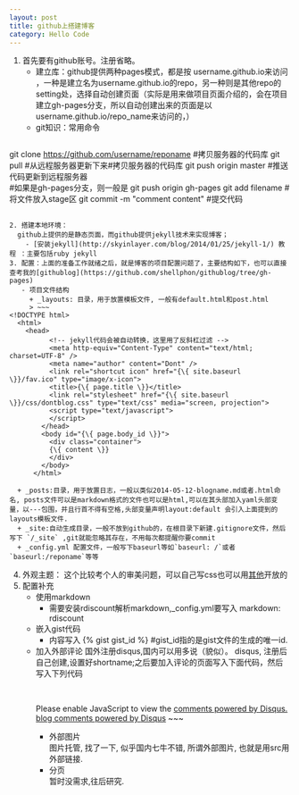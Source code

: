 ```yaml
---
layout: post
title: github上搭建博客
category: Hello Code
---
```


1. 首先要有github账号。注册省略。    
    - 建立库：github提供两种pages模式，都是按 username.github.io来访问 ，一种是建立名为username.github.io的repo，另一种则是其他repo的setting处，选择自动创建页面（实际是用来做项目页面介绍的，会在项目建立gh-pages分支，所以自动创建出来的页面是以username.github.io/repo_name来访问的，）
    - git知识：常用命令
> ~~~
git clone https://github.com/username/reponame #拷贝服务器的代码库
git pull #从远程服务器更新下来#拷贝服务器的代码库
git push origin master #推送代码更新到远程服务器  
#如果是gh-pages分支，则一般是 git push origin gh-pages
git add filename #将文件放入stage区
git commit -m "comment content" #提交代码
~~~

2. 搭建本地环境：    
  github上提供的是静态页面，而github提供jekyll技术来实现博客；
    - [安装jekyll](http://skyinlayer.com/blog/2014/01/25/jekyll-1/) 教程 ：主要包括ruby jekyll
3. 配置：上面的准备工作就绪之后，就是博客的项目配置问题了，主要结构如下，也可以直接查考我的[githublog](https://github.com/shellphon/githublog/tree/gh-pages)  
   - 项目文件结构
     + _layouts: 目录，用于放置模板文件, 一般有default.html和post.html    
     > ~~~
<!DOCTYPE html>    
  <html>    
    <head>   
          <!-- jekyll代码会被自动转换，这里用了反斜杠过滤 --> 
          <meta http-equiv="Content-Type" content="text/html; charset=UTF-8" />    
          <meta name="author" content="Dont" />    
          <link rel="shortcut icon" href="{\{ site.baseurl \}}/fav.ico" type="image/x-icon">    
          <title>{\{ page.title \}}</title>    
          <link rel="stylesheet" href="{\{ site.baseurl \}}/css/dontblog.css" type="text/css" media="screen, projection">    
          <script type="text/javascript">    
          </script>    
        </head>    
        <body id="{\{ page.body_id \}}">    
          <div class="container">    
          {\{ content \}}    
          </div>    
        </body>    
      </html>     
~~~
      + _posts:目录，用于放置日志，一般以类似2014-05-12-blogname.md或者.html命名, posts文件可以是markdown格式的文件也可以是html,可以在其头部加入yaml头部变量，以---包围，并且行首不得有空格,头部变量声明layout:default 会引入上面提到的layouts模板文件.
      + _site:自动生成目录，一般不放到github的，在根目录下新建.gitignore文件，然后写下 `/_site` ,git就能忽略其存在，不用每次都提醒你要commit
      + _config.yml 配置文件，一般写下baseurl等如`baseurl: /`或者`baseurl:/reponame`等等

4. 外观主题：
  这个比较考个人的审美问题，可以自己写css也可以用[其他](https://github.com/jekyll/jekyll/wiki/Sites)开放的
4. 配置补充
   - 使用markdown
      + 需要安装rdiscount解析markdown,_config.yml要写入 markdown: rdiscount
   - 嵌入gist代码
      + 内容写入 {\% gist gist_id \%} #gist_id指的是gist文件的生成的唯一id.
   - 加入外部评论
      国外注册disqus,国内可以用多说（貌似）。
      disqus, 注册后自己创建,设置好shortname;之后要加入评论的页面写入下面代码，然后写入下列代码
      > ~~~html
        <div id="disqus_thread"></div>    
        <script type="text/javascript">    
        var disqus_shortname = 'Shellphon'; // 注意，这里的 example 要替换为你自己的短域名    
        /* * * 下面这些不需要改动 * * */    
        (function() {     
          var dsq = document.createElement('script');    
dsq.type = 'text/javascript';    
dsq.async = true;    
          dsq.src = 'http://' + disqus_shortname + '.disqus.com/embed.js';    
          (document.getElementsByTagName('head')[0] || document.getElementsByTagName('body')[0]).appendChild(dsq);    
        })();    
        </script>    
        <noscript>Please enable JavaScript to view the <a href="http://disqus.com/?ref_noscript">comments powered by Disqus.</a></noscript>        
        <a href="http://disqus.com" class="dsq-brlink">blog comments powered by <span class="logo-disqus">Disqus</span></a>
      ~~~
   - 外部图片    
     图片托管, 找了一下, 似乎国内七牛不错, 所谓外部图片, 也就是用src用外部链接.
   - 分页    
     暂时没需求,往后研究.
